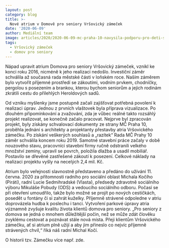 ```yaml
---
layout: post
category: blog
title: >-
  Nové atrium v Domově pro seniory Vršovický zámeček
date: '2020-06-09'
author: Mediální team
image: articles/2020/2020-06-09-mc-praha-10-navysila-podporu-pro-deti-se-zdravotnim-postizenim-rozdeli-mezi-ne-pres-pul-milionu-korun.jpg
tags:
  - Vršovický zámeček
  - domov pro seniory
---
```


Nápad upravit atrium Domova pro seniory Vršovický zámeček, vznikl ke konci roku 2016, nicméně k jeho realizaci nedošlo. Investiční záměr schválila až současná rada městské části v loňském roce. Naším záměrem bylo vytvořit příjemné prostředí se zákoutími, vodním prvkem, chodníčky, pergolou s posezením a brankou, kterou bychom seniorům a jejich rodinám zkrátili cestu do přilehlých Heroldových sadů.

Od vzniku myšlenky jsme postupně začali zajišťovat potřebná povolení k realizaci úprav. Jednou z prvních vlaštovek byla příprava vizualizace. Po dlouhém připomínkování a zvažování, zda je vůbec reálné takto rozsáhlý projekt realizovat, se konečně začalo pracovat. Nejprve byl zpracován projekt, byly získány schvalovací dokumenty ze strany MČ Praha 10, proběhla jednání s architekty a projektanty přestavby atria Vršovického zámečku. Po získání veškerých souhlasů a „razítek“ Rada MČ Prahy 10 záměr schválila koncem roku 2019. Samotné stavební práce začaly v době nouzového stavu, pracovníci stavební firmy ručně odstranili velkého množství zeminy, upravil se povrch, položila dlažba a usadil mobiliář. Postavilo se dřevěné zastřešené zákoutí k posezení. Celkové náklady na realizaci projektu vyšly na necelých 2,4 mil. Kč.

Atrium bylo veřejnosti slavnostně představeno a předáno do užívání 11. června. 2020 za přítomnosti radního pro sociální oblast Michala Kočího (Piráti), radní Lucie Sedmihradské (Vlasta), předsedy zdravotně sociálního výboru Mikuláše Pobudy (ODS) a vedoucího sociálního odboru. Počasí se při otevření umoudřilo, takže bylo možné se projít po nových cestičkách, posedět u fontány či si zahrát kuželky. Příjemně strávené odpoledne v atriu doprovázela hudba k poslechu i tanci. Vytvoření parkové úpravy atria významně zvyšuje kvalitu života klientů domova pro seniory. „Pro seniory z domova se jedná o mnohem důležitější počin, než se může zdát člověku zvyklému cestovat a poznávat stále nová místa. Přeji klientům Vršovického zámečku, ať si atrium plně užijí a aby jim přineslo co nejvíc příjemně strávených chvil,“ říká náš radní Michal Kočí.

O historii tzv. Zámečku více např. zde.
